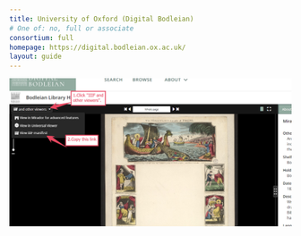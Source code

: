 ```yaml
---
title: University of Oxford (Digital Bodleian)
# One of: no, full or associate
consortium: full 
homepage: https://digital.bodleian.ox.ac.uk/
layout: guide
---
```


![Click on a record, then copy the link attached to the IIIF icon](bod.png)
